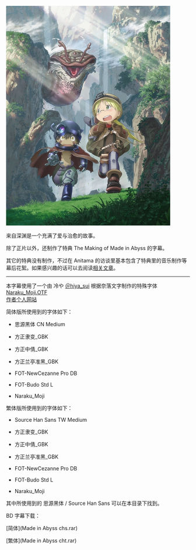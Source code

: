 ![](key_visual.jpg)  

来自深渊是一个充满了爱与治愈的故事。

除了正片以外，还制作了特典 The Making of Made in Abyss 的字幕。

其它的特典没有制作，不过在 Anitama 的访谈里基本包含了特典里的音乐制作等幕后花絮。如果感兴趣的话可以去阅读[相关文章](http://www.anitama.cn/search?keyword=%E6%9D%A5%E8%87%AA%E6%B7%B1%E6%B8%8A)。

------

本字幕使用了一个由 冷や [＠hiya_sui](https://twitter.com/hiya_sui/) 根据奈落文字制作的特殊字体 [Naraku_Moji.OTF](Naraku_Moji.OTF)   
[作者个人网站](http://night0v0l.webcrow.jp/)

简体版所使用到的字体如下：  

- 思源黑体 CN Medium  

- 方正隶变_GBK  
- 方正中倩_GBK  
- 方正兰亭准黑_GBK  
- FOT-NewCezanne Pro DB  
- FOT-Budo Std L  
- Naraku_Moji  

繁体版所使用到的字体如下：  

- Source Han Sans TW Medium  

- 方正隶变_GBK  
- 方正中倩_GBK  
- 方正兰亭准黑_GBK  
- FOT-NewCezanne Pro DB  
- FOT-Budo Std L  
- Naraku_Moji  

其中所使用到的 思源黑体 / Source Han Sans 可以在本目录下找到。



BD 字幕下载：

[简体](Made in Abyss chs.rar)

[繁体](Made in Abyss cht.rar)